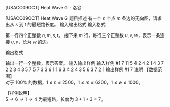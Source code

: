 



[USACO09OCT] Heat Wave G - 洛谷














[USACO09OCT] Heat Wave G
题目描述
有一个 $n$ 个点 $m$ 条边的无向图，请求出从 $s$ 到 $t$ 的最短路长度。
输入输出格式
输入格式

第一行四个正整数 $n,m,s,t$。
接下来 $m$ 行，每行三个正整数 $u,v,w$，表示一条连接 $u,v$，长为 $w$ 的边。

输出格式

输出一行一个整数，表示答案。
输入输出样例
输入样例 #1
7 11 5 4
2 4 2
1 4 3
7 2 2
3 4 3
5 7 5
7 3 3
6 1 1
6 3 4
2 4 3
5 6 3
7 2 1
输出样例 #1
7
说明
【数据范围】  
对于 $100\%$ 的数据，$1\le n \le 2500$，$1\le m \le 6200$，$1\le w \le 1000$。

【样例说明】   
$5 \to 6 \to 1 \to 4$ 为最短路，长度为 $3+1+3 = 7$。








